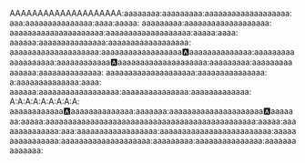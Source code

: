 AAAAAAAAAAAAAAAAAAAA:aaaaaaaa:aaaaaaaaa:aaaaaaaaaaaaaaaaaaa: aaa:aaaaaaaaaaaaaaa:aaaa:aaaaa: aaaaaaaaa:aaaaaaaaaaaaaaaaaaa: aaaaaaaaaaaaaaaaaaaaa:aaaaaaaaaaaaaaaaaaa:aaaaa:aaaa: aaaaaa:aaaaaaaaaaaaaaa:aaaaaaaaaaaaaaaaaa: aaaaaaaaaaaaaaaaaaaa:aaaaaaaaaaaaaaaaaa:a:aaaaaaaaaaaaaa:aaaaaaaaaaaaaaaaaaa:aaaaaaaaaaaa:a:aaaaaaaaaaaaaaaaaaaa:aaaaaaaaa:aaaaaaaaaaaaaaa:aaaaaaaaaaaaaa: aaaaaaaaaaaaaaaaaaaa:aaaaaaaaaaaaaaa: a:aaaaaaaaaaaaaa:aaaa: aaaaaa:aaaaaaaaaaaaaaaaaa:aaaaaaaaaaaaaaa:aaaaaaaaaaaaa: A:A:A:A:A:A:A:A:A: aaaaaaaaaaaa:a:aaaaaaaaaaaaaa:aaaaaaa:aaaaaaaaaaaaaaaaaaaaa:a:aaaaaaa:aaaaa:aaaaaaaaaaaaaaaaaaaaaaaaaaaaaaaaaaaaaaaaaaaaaaa:aaaaa:aaaaaaaaaaaaaa:aaa:aaaaaaaaaaaaaaaaaa:aaaaaaaaaaaaaaaaaaaaaaaaa:aaaaaaaaaaaaaaaa:aaaaaaaaaaaaaaaaaaaa:aaaaaaaaa:aaaaaaaaaaaaaaa:aaaaaaaaaaaaaa:
